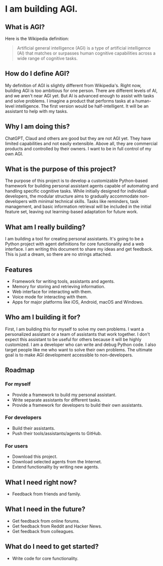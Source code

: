 # I am building AGI.

## What is AGI?

Here is the Wikipedia definition:
> Artificial general intelligence (AGI) is a type of artificial intelligence (AI) that matches
> or surpasses human cognitive capabilities across a wide range of cognitive tasks.

## How do I define AGI?

My definition of AGI is slightly different from Wikipedia's.
Right now, building AGI is too ambitious for one person.
There are different levels of AI, and we aren't near AGI yet.
But AI is advanced enough to assist with tasks and solve problems.
I imagine a product that performs tasks at a human-level intelligence.
The first version would be half-intelligent.
It will be an assistant to help with my tasks.

## Why I am doing this?

ChatGPT, Claud and others are good but they are not AGI yet.
They have limited capabilities and not easily extensible.
Above all, they are commercial products and controlled by their owners.
I want to be in full control of my own AGI.

## What is the purpose of this project?

The purpose of this project is to develop a customizable Python-based framework for building personal assistant agents capable of automating and handling specific cognitive tasks. While initially designed for individual developers, the modular structure aims to gradually accommodate non-developers with minimal technical skills. Tasks like reminders, task management, and basic information retrieval will be included in the initial feature set, leaving out learning-based adaptation for future work.

## What am I really building?

I am building a tool for creating personal assistants.
It's going to be a Python project with agent definitions for core functionality and a web interface.
I am writing this document to share my ideas and get feedback.
This is just a dream, so there are no strings attached.

## Features

- Framework for writing tools, assistants and agents.
- Memory for storing and retrieving information.
- Web interface for interacting with them.
- Voice mode for interacting with them.
- Apps for major platforms like iOS, Android, macOS and Windows.

## Who am I building it for?

First, I am building this for myself to solve my own problems.
I want a personalized assistant or a team of assistants that work together.
I don't expect this assistant to be useful for others because it will be highly customized.
I am a developer who can write and debug Python code.
I also target people like me who want to solve their own problems.
The ultimate goal is to make AGI development accessible to non-developers.

## Roadmap

### For myself

- Provide a framework to build my personal assistant.
- Write separate assistants for different tasks.
- Provide a framework for developers to build their own assistants.

### For developers

- Build their assistants.
- Push their tools/assistants/agents to GitHub.

### For users

- Download this project.
- Download selected agents from the Internet.
- Extend functionality by writing new agents.

## What I need right now?

- Feedback from friends and family.

## What I need in the future?

- Get feedback from online forums.
- Get feedback from Reddit and Hacker News.
- Get feedback from colleagues.

## What do I need to get started?

- Write code for core functionality.
